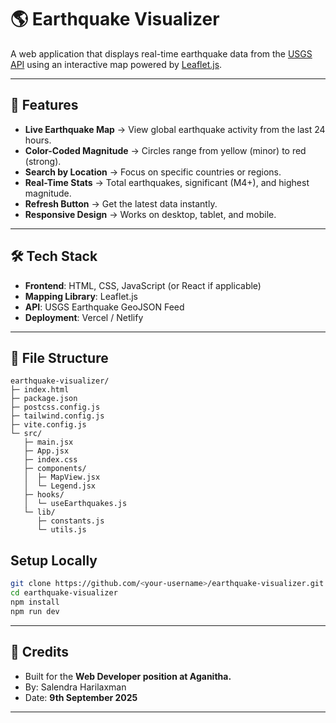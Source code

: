 # 🌎 Earthquake Visualizer

A web application that displays real-time earthquake data from the [USGS API](https://earthquake.usgs.gov/) using an interactive map powered by [Leaflet.js](https://leafletjs.com/).

---

## 🚀 Features
- **Live Earthquake Map** → View global earthquake activity from the last 24 hours.
- **Color-Coded Magnitude** → Circles range from yellow (minor) to red (strong).
- **Search by Location** → Focus on specific countries or regions.
- **Real-Time Stats** → Total earthquakes, significant (M4+), and highest magnitude.
- **Refresh Button** → Get the latest data instantly.
- **Responsive Design** → Works on desktop, tablet, and mobile.

---

## 🛠 Tech Stack
- **Frontend**: HTML, CSS, JavaScript (or React if applicable)
- **Mapping Library**: Leaflet.js
- **API**: USGS Earthquake GeoJSON Feed
- **Deployment**: Vercel / Netlify

---

## 📂 File Structure
```plaintext
earthquake-visualizer/
├─ index.html
├─ package.json
├─ postcss.config.js
├─ tailwind.config.js
├─ vite.config.js
└─ src/
   ├─ main.jsx
   ├─ App.jsx
   ├─ index.css
   ├─ components/
   │  ├─ MapView.jsx
   │  └─ Legend.jsx
   ├─ hooks/
   │  └─ useEarthquakes.js
   └─ lib/
      ├─ constants.js
      └─ utils.js
```
## Setup Locally
```bash
git clone https://github.com/<your-username>/earthquake-visualizer.git
cd earthquake-visualizer
npm install
npm run dev
```
---
## 🙌 Credits

* Built for the **Web Developer position at Aganitha.**
* By: Salendra Harilaxman
* Date: **9th September 2025**

---
